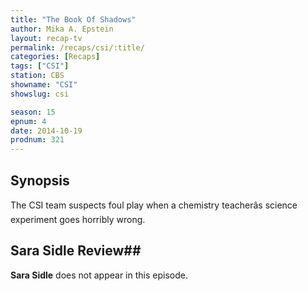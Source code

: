 ```yaml
---
title: "The Book Of Shadows"
author: Mika A. Epstein
layout: recap-tv
permalink: /recaps/csi/:title/
categories: [Recaps]
tags: ["CSI"]
station: CBS
showname: "CSI"
showslug: csi

season: 15  
epnum: 4  
date: 2014-10-19
prodnum: 321  
---
```


## Synopsis

The CSI team suspects foul play when a chemistry teacherâs science experiment goes horribly wrong.

## Sara Sidle Review## 

**Sara Sidle** does not appear in this episode.

